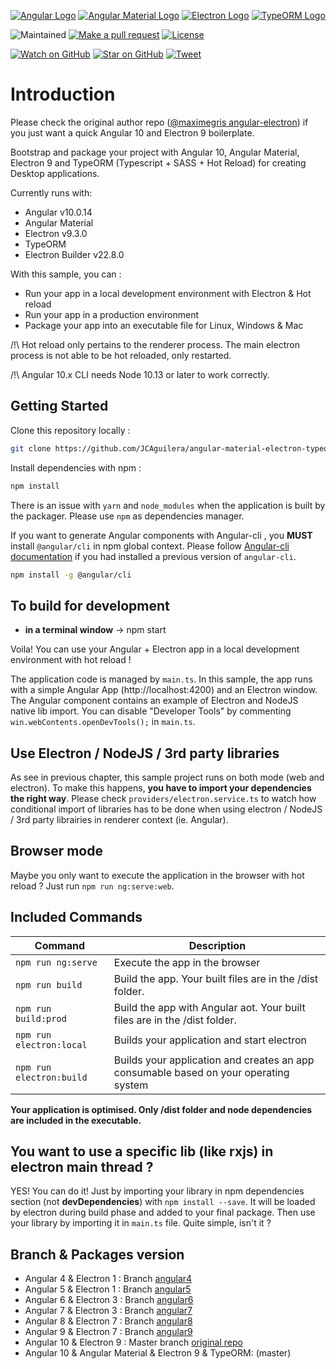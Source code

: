 [![Angular Logo](https://www.vectorlogo.zone/logos/angular/angular-icon.svg)](https://angular.io/) [![Angular Material Logo](http://u.cubeupload.com/JuankyVader/angularmaterial.png)]() [![Electron Logo](https://www.vectorlogo.zone/logos/electronjs/electronjs-icon.svg)](https://electronjs.org/) [![TypeORM Logo](http://u.cubeupload.com/JuankyVader/rsz20165699.png)](https://typeorm.io/)

![Maintained][maintained-badge]
[![Make a pull request][prs-badge]][prs]
[![License](http://img.shields.io/badge/Licence-MIT-brightgreen.svg)](LICENSE.md)

[![Watch on GitHub][github-watch-badge]][github-watch]
[![Star on GitHub][github-star-badge]][github-star]
[![Tweet][twitter-badge]][twitter]

# Introduction

Please check the original author repo ([@maximegris angular-electron](https://github.com/maximegris/angular-electron)) if you just want a quick Angular 10 and Electron 9 boilerplate.

Bootstrap and package your project with Angular 10, Angular Material, Electron 9 and TypeORM (Typescript + SASS + Hot Reload) for creating Desktop applications.

Currently runs with:

- Angular v10.0.14
- Angular Material
- Electron v9.3.0
- TypeORM
- Electron Builder v22.8.0

With this sample, you can :

- Run your app in a local development environment with Electron & Hot reload
- Run your app in a production environment
- Package your app into an executable file for Linux, Windows & Mac

/!\ Hot reload only pertains to the renderer process. The main electron process is not able to be hot reloaded, only restarted.

/!\ Angular 10.x CLI needs Node 10.13 or later to work correctly.

## Getting Started

Clone this repository locally :

```bash
git clone https://github.com/JCAguilera/angular-material-electron-typeorm.git
```

Install dependencies with npm :

```bash
npm install
```

There is an issue with `yarn` and `node_modules` when the application is built by the packager. Please use `npm` as dependencies manager.

If you want to generate Angular components with Angular-cli , you **MUST** install `@angular/cli` in npm global context.
Please follow [Angular-cli documentation](https://github.com/angular/angular-cli) if you had installed a previous version of `angular-cli`.

```bash
npm install -g @angular/cli
```

## To build for development

- **in a terminal window** -> npm start

Voila! You can use your Angular + Electron app in a local development environment with hot reload !

The application code is managed by `main.ts`. In this sample, the app runs with a simple Angular App (http://localhost:4200) and an Electron window.
The Angular component contains an example of Electron and NodeJS native lib import.
You can disable "Developer Tools" by commenting `win.webContents.openDevTools();` in `main.ts`.

## Use Electron / NodeJS / 3rd party libraries

As see in previous chapter, this sample project runs on both mode (web and electron). To make this happens, **you have to import your dependencies the right way**. Please check `providers/electron.service.ts` to watch how conditional import of libraries has to be done when using electron / NodeJS / 3rd party librairies in renderer context (ie. Angular).

## Browser mode

Maybe you only want to execute the application in the browser with hot reload ? Just run `npm run ng:serve:web`.

## Included Commands

| Command                  | Description                                                                          |
| ------------------------ | ------------------------------------------------------------------------------------ |
| `npm run ng:serve`       | Execute the app in the browser                                                       |
| `npm run build`          | Build the app. Your built files are in the /dist folder.                             |
| `npm run build:prod`     | Build the app with Angular aot. Your built files are in the /dist folder.            |
| `npm run electron:local` | Builds your application and start electron                                           |
| `npm run electron:build` | Builds your application and creates an app consumable based on your operating system |

**Your application is optimised. Only /dist folder and node dependencies are included in the executable.**

## You want to use a specific lib (like rxjs) in electron main thread ?

YES! You can do it! Just by importing your library in npm dependencies section (not **devDependencies**) with `npm install --save`. It will be loaded by electron during build phase and added to your final package. Then use your library by importing it in `main.ts` file. Quite simple, isn't it ?

## Branch & Packages version

- Angular 4 & Electron 1 : Branch [angular4](https://github.com/maximegris/angular-electron/tree/angular4)
- Angular 5 & Electron 1 : Branch [angular5](https://github.com/maximegris/angular-electron/tree/angular5)
- Angular 6 & Electron 3 : Branch [angular6](https://github.com/maximegris/angular-electron/tree/angular6)
- Angular 7 & Electron 3 : Branch [angular7](https://github.com/maximegris/angular-electron/tree/angular7)
- Angular 8 & Electron 7 : Branch [angular8](https://github.com/maximegris/angular-electron/tree/angular8)
- Angular 9 & Electron 7 : Branch [angular9](https://github.com/maximegris/angular-electron/tree/angular9)
- Angular 10 & Electron 9 : Master branch [original repo](https://github.com/maximegris/angular-electron)
- Angular 10 & Angular Material & Electron 9 & TypeORM: (master)

[build-badge]: https://travis-ci.org/JCAguilera/angular-material-electron-typeorm.svg?branch=master&style=style=flat-square
[build]: https://travis-ci.org/JCAguilera/angular-material-electron-typeorm
[license-badge]: https://img.shields.io/badge/license-Apache2-blue.svg?style=style=flat-square
[license]: https://github.com/JCAguilera/angular-material-electron-typeorm/blob/master/LICENSE.md
[prs-badge]: https://img.shields.io/badge/PRs-welcome-brightgreen.svg?style=flat-square
[prs]: http://makeapullrequest.com
[github-watch-badge]: https://img.shields.io/github/watchers/JCAguilera/angular-material-electron-typeorm.svg?style=social
[github-watch]: https://github.com/JCAguilera/angular-material-electron-typeorm/watchers
[github-star-badge]: https://img.shields.io/github/stars/JCAguilera/angular-material-electron-typeorm.svg?style=social
[github-star]: https://github.com/JCAguilera/angular-material-electron-typeorm/stargazers
[twitter]: https://twitter.com/intent/tweet?text=Check%20out%20angular-material-electron-typeorm!%20https://github.com/JCAguilera/angular-material-electron-typeorm%20%F0%9F%91%8D
[twitter-badge]: https://img.shields.io/twitter/url/https/github.com/JCAguilera/angular-material-electron-typeorm.svg?style=social
[maintained-badge]: https://img.shields.io/badge/maintained-yes-brightgreen

